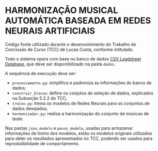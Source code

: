 # HARMONIZAÇÃO MUSICAL AUTOMÁTICA BASEADA EM REDES NEURAIS ARTIFICIAIS
 
Código fonte utilizado durante o desenvolvimento do Trabalho de Conclusão de Curso (TCC) de Lucas Costa, conforme intitulado.

Todo o sistema opera com base no banco de dados [CSV Leadsheet Database](http://marg.snu.ac.kr/chord_generation/), que deve ser disponibilizado na pasta `dados`.

A sequência de execução deve ser:

- `processamento.py`: simplifica e padroniza as informações do banco de dados;
- `construir_blocos`: define os conjutos de seleção de dados, explicados na Subseção 5.2.2 do TCC;
- `treino.py`: treina os modelos de Redes Neurais para os conjuntos de dados desejados;
- `harmonizador.py`: realiza a harmonização do conjunto de músicas de teste.

Nas pastas `json_modelo` e `pesos_modelo`, usadas para armazenar informações de treino dos modelos, estão os modelos originais utilizados para obter os resultados apresentados no TCC, podendo ser usados para reprodutibilidade de comportamento.
